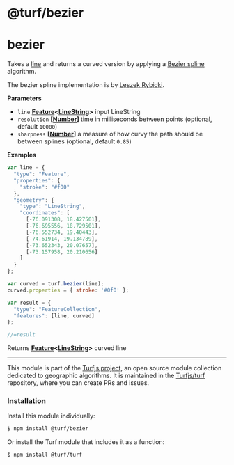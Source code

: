 # @turf/bezier

# bezier

Takes a [line](http://geojson.org/geojson-spec.html#linestring) and returns a curved version
by applying a [Bezier spline](http://en.wikipedia.org/wiki/B%C3%A9zier_spline)
algorithm.

The bezier spline implementation is by [Leszek Rybicki](http://leszek.rybicki.cc/).

**Parameters**

-   `line` **[Feature](http://geojson.org/geojson-spec.html#feature-objects)&lt;[LineString](http://geojson.org/geojson-spec.html#linestring)>** input LineString
-   `resolution` **\[[Number](https://developer.mozilla.org/en-US/docs/Web/JavaScript/Reference/Global_Objects/Number)]** time in milliseconds between points (optional, default `10000`)
-   `sharpness` **\[[Number](https://developer.mozilla.org/en-US/docs/Web/JavaScript/Reference/Global_Objects/Number)]** a measure of how curvy the path should be between splines (optional, default `0.85`)

**Examples**

```javascript
var line = {
  "type": "Feature",
  "properties": {
    "stroke": "#f00"
  },
  "geometry": {
    "type": "LineString",
    "coordinates": [
      [-76.091308, 18.427501],
      [-76.695556, 18.729501],
      [-76.552734, 19.40443],
      [-74.61914, 19.134789],
      [-73.652343, 20.07657],
      [-73.157958, 20.210656]
    ]
  }
};

var curved = turf.bezier(line);
curved.properties = { stroke: '#0f0' };

var result = {
  "type": "FeatureCollection",
  "features": [line, curved]
};

//=result
```

Returns **[Feature](http://geojson.org/geojson-spec.html#feature-objects)&lt;[LineString](http://geojson.org/geojson-spec.html#linestring)>** curved line

---

This module is part of the [Turfjs project](http://turfjs.org/), an open source
module collection dedicated to geographic algorithms. It is maintained in the
[Turfjs/turf](https://github.com/Turfjs/turf) repository, where you can create
PRs and issues.

### Installation

Install this module individually:

```sh
$ npm install @turf/bezier
```

Or install the Turf module that includes it as a function:

```sh
$ npm install @turf/turf
```
